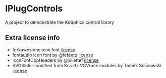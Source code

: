 # IPlugControls
A project to demonstrate the IGraphics control library

## Extra license info

- forkawesome icon font [license](https://forkaweso.me/Fork-Awesome/license/)
- fontaudio icon font by @fefanto [license](https://github.com/fefanto/fontaudio/blob/master/README.md#license)
- IconFontCppHeaders by @juliettef [license](https://github.com/juliettef/IconFontCppHeaders/blob/master/licence.txt)
- SVGSlider modified from Koralfx VCVrack modules by Tomek Sosnowski [license](https://github.com/koralfx/Koralfx-Modules/blob/master/LICENSE.txt)
